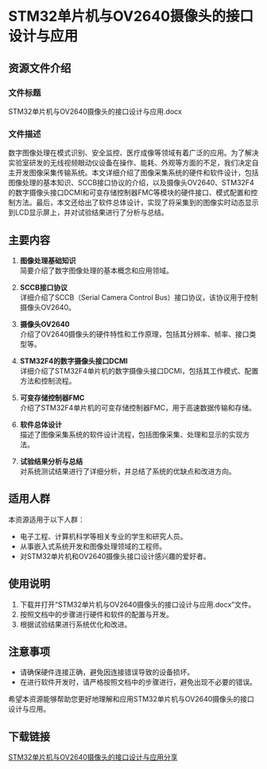 # STM32单片机与OV2640摄像头的接口设计与应用

## 资源文件介绍

### 文件标题
STM32单片机与OV2640摄像头的接口设计与应用.docx

### 文件描述
数字图像处理在模式识别、安全监控、医疗成像等领域有着广泛的应用。为了解决实验室研发的无线视频眼动仪设备在操作、能耗、外观等方面的不足，我们决定自主开发图像采集传输系统。本文详细介绍了图像采集系统的硬件和软件设计，包括图像处理的基本知识、SCCB接口协议的介绍，以及摄像头OV2640、STM32F4的数字摄像头接口DCMI和可变存储控制器FMC等模块的硬件接口、模式配置和控制方法。最后，本文还给出了软件总体设计，实现了将采集到的图像实时动态显示到LCD显示屏上，并对试验结果进行了分析与总结。

## 主要内容

1. **图像处理基础知识**  
   简要介绍了数字图像处理的基本概念和应用领域。

2. **SCCB接口协议**  
   详细介绍了SCCB（Serial Camera Control Bus）接口协议，该协议用于控制摄像头OV2640。

3. **摄像头OV2640**  
   介绍了OV2640摄像头的硬件特性和工作原理，包括其分辨率、帧率、接口类型等。

4. **STM32F4的数字摄像头接口DCMI**  
   详细介绍了STM32F4单片机的数字摄像头接口DCMI，包括其工作模式、配置方法和控制流程。

5. **可变存储控制器FMC**  
   介绍了STM32F4单片机的可变存储控制器FMC，用于高速数据传输和存储。

6. **软件总体设计**  
   描述了图像采集系统的软件设计流程，包括图像采集、处理和显示的实现方法。

7. **试验结果分析与总结**  
   对系统测试结果进行了详细分析，并总结了系统的优缺点和改进方向。

## 适用人群

本资源适用于以下人群：

- 电子工程、计算机科学等相关专业的学生和研究人员。
- 从事嵌入式系统开发和图像处理领域的工程师。
- 对STM32单片机和OV2640摄像头接口设计感兴趣的爱好者。

## 使用说明

1. 下载并打开“STM32单片机与OV2640摄像头的接口设计与应用.docx”文件。
2. 按照文档中的步骤进行硬件和软件的配置与开发。
3. 根据试验结果进行系统优化和改进。

## 注意事项

- 请确保硬件连接正确，避免因连接错误导致的设备损坏。
- 在进行软件开发时，请严格按照文档中的步骤进行，避免出现不必要的错误。

希望本资源能够帮助您更好地理解和应用STM32单片机与OV2640摄像头的接口设计与应用。

## 下载链接

[STM32单片机与OV2640摄像头的接口设计与应用分享](https://pan.quark.cn/s/7784a50c574a)